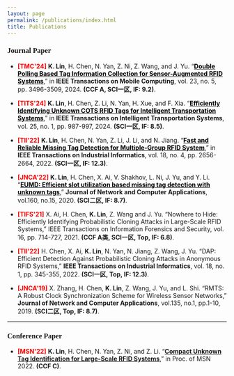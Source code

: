 ```yaml
---
layout: page
permalink: /publications/index.html
title: Publications
---
```




<h3><font face="新罗马">Journal Paper</font></h3>

- **<font color= red>[TMC'24]</font>** **K. Lin**, H. Chen, N. Yan, Z. Ni, Z. Wang, and J. Yu. “[**<font color= BLACK>Double Polling Based Tag Information Collection for Sensor-Augmented RFID Systems</font>**](https://ieeexplore.ieee.org/document/10129835/),” in **IEEE Transactions on Mobile Computing**, vol. 23, no. 5, pp. 3496-3509, 2024. **(CCF A, SCI一区, IF: 9.2)**.
  
- **<font color= red>[TITS'24]</font>** **K. Lin**, H. Chen, Z. Li, N. Yan, H. Xue, and F. Xia. “[**<font color= BLACK>Efficiently Identifying Unknown COTS RFID Tags for Intelligent Transportation Systems</font>**](https://ieeexplore.ieee.org/document/10171830),” in **IEEE Transactions on Intelligent Transportation Systems**, vol. 25, no. 1, pp. 987-997, 2024. **(SCI一区,  IF: 8.5)**.

- **<font color= red>[TII'22]</font>** **K. Lin**, H. Chen, N. Yan, Z. Li, J. Li, and N. Jiang. “[**<font color= BLACK>Fast and Reliable Missing Tag Detection for Multiple-Group RFID System</font>**](https://ieeexplore.ieee.org/document/9354021),” in **IEEE Transactions on Industrial Informatics**, vol. 18, no. 4, pp. 2656-2664, 2022. **(SCI一区, IF: 12.3)**.

- **<font color= red>[JNCA'22]</font>** **K. Lin**, H. Chen, X. Ai, V. Shakhov, L. Ni, J. Yu, and Y. Li. “[**<font color= BLACK>EUMD: Efficient slot utilization based missing tag detection with unknown tags</font>**](https://www.sciencedirect.com/science/article/abs/pii/S1084804520301144),” **Journal of Network and Computer Applications**, vol.160, no.15, 2020. **(SCI二区, IF: 8.7)**.

- **<font color= red>[TIFS'21]</font>** X. Ai, H. Chen, **K. Lin**, Z. Wang and J. Yu. “Nowhere to Hide: Efficiently Identifying Probabilistic Cloning Attacks in Large-Scale RFID Systems,” IEEE Transactions on Information Forensics and Security, vol. 16, pp. 714-727, 2021. **(CCF A类, SCI一区, Top, IF: 6.8)**.

- **<font color= red>[TII'22]</font>** H. Chen, X. Ai, **K. Lin**, N. Yan, N. Jiang, Z. Wang, J. Yu. “DAP: Efficient Detection Against Probabilistic Cloning Attacks in Anonymous RFID Systems,” **IEEE Transactions on Industrial Informatics**, vol. 18, no. 1, pp. 345-355, 2022. **(SCI一区, Top, IF: 12.3)**.

- **<font color= red>[JNCA'19]</font>** X. Zhang, H. Chen, **K. Lin**, Z. Wang, J. Yu, and L. Shi. “RMTS: A Robust Clock Synchronization Scheme for Wireless Sensor Networks,” **Journal of Network and Computer Applications**, vol.135, no.1, pp.1-10, 2019. **(SCI二区, Top, IF: 8.7)**.

---

<h3><font face="新罗马">Conference Paper</font></h3>

- **<font color= red>[MSN'22]</font>** **K. Lin**,  H. Chen, N. Yan, Z. Ni, and Z. Li. “[**Compact Unknown Tag Identification for Large-Scale RFID Systems**](https://ieeexplore.ieee.org/document/10076567),” in Proc. of MSN 2022. **(CCF C)**.
